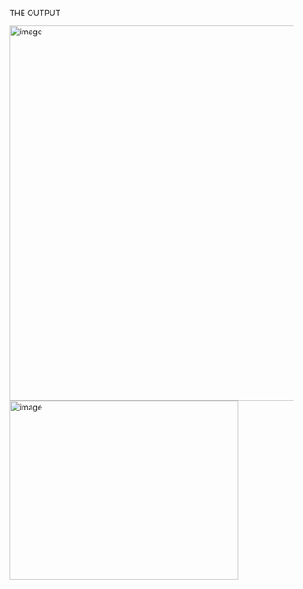 THE OUTPUT

<img width="520" height="666" alt="image" src="https://github.com/user-attachments/assets/f9c10680-384f-4dc1-87f7-73975ef08d8b" />

<img width="406" height="317" alt="image" src="https://github.com/user-attachments/assets/b6069b11-9e91-4ad1-b04d-93ac31c80a3a" />
